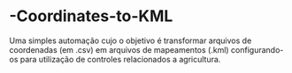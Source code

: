 # -Coordinates-to-KML
Uma simples automação cujo o objetivo é transformar arquivos de coordenadas (em .csv) em arquivos de mapeamentos (.kml) configurando-os para utilização de controles relacionados a agricultura.
